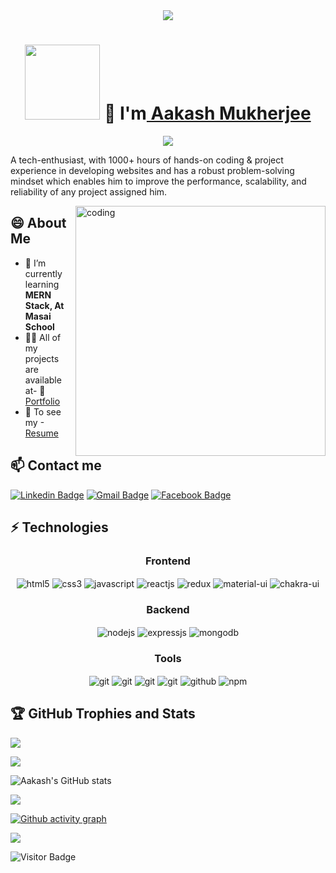 
<div align="center" width:"50%" height:"50%">
 <img src="https://user-images.githubusercontent.com/110044436/210884742-4730ae13-2ce3-402c-97f8-a41a65b95ab4.gif"/>
</div>

<h1 align="center" display="flex"><img width="120px" src="https://user-images.githubusercontent.com/110044436/211144350-68954e94-e556-41a5-9d4a-1a1bdaffb819.png"/> 🙏 I'm<a href="https://github.com/blackcode1996/"> Aakash Mukherjee</a></h1> 

<div align="center">
 <img src="https://readme-typing-svg.herokuapp.com/?lines=Full+Stack+Web+Developer;Quick+learner;Problem+Solver;&color=teal&center=true" />
</div>


A tech-enthusiast, with 1000+ hours of hands-on
coding & project experience in developing websites and has a robust problem-solving mindset which
enables him to improve the performance, scalability,
and reliability of any project assigned him.


<img align="right" alt="coding" width="400" src="https://camo.githubusercontent.com/e20822b4282c07ffd010cd05f855a6561d3b62358ca9e607e4901288dd748fcb/68747470733a2f2f63646e2e6472696262626c652e636f6d2f75736572732f323133313939332f73637265656e73686f74732f343934383733362f74686f75676874776f726b732d6769665f6472696262626c652e676966"/>



## 😄 About Me


- 🌱 I’m currently learning **MERN Stack, At Masai School**
- 👨‍💻 All of my projects are available at- 📑[Portfolio](https://blackcode1996.github.io/)
- 📄  To see my -[Resume](https://drive.google.com/drive/folders/13CM2D4fn4LYQjxQRT0YMTctPsdgMDuJn?usp=sharing)




## 📫 Contact me


[![Linkedin Badge](https://img.shields.io/badge/-Aakash-blue?style=flat-square&logo=Linkedin&logoColor=white&link=https://www.linkedin.com/in/aakash-mukherjee-blackcode1996/)](https://www.linkedin.com/in/aakash-mukherjee-blackcode1996/)
[![Gmail Badge](https://img.shields.io/badge/-aakashmukherjee1996@gmail.com-c14438?style=flat-square&logo=Gmail&logoColor=white&link=mailto:aakashmukherjee1996@gmail.com)](mailto:aakashmukherjee1996@gmail.com)
[![Facebook Badge](https://img.shields.io/badge/aakash.mukherjee.58-1877F2?style=flat-square&logo=facebook&logoColor=white&link=https://www.facebook.com/aakash.mukherjee.58)](https://www.facebook.com/aakash.mukherjee.58)




## ⚡ Technologies


<div>
 
 <div align="center"><h3 align="center">Frontend</h3>
<img src="https://img.shields.io/badge/html5-%23E34F26.svg?style=for-the-badge&logo=html5&logoColor=white" align="center" alt="html5">
<img src = "https://img.shields.io/badge/css3-%231572B6.svg?style=for-the-badge&logo=css3&logoColor=white" align="center" alt="css3">
<img src ="https://img.shields.io/badge/javascript-%23323330.svg?style=for-the-badge&logo=javascript&logoColor=%23F7DF1E" align="center" alt="javascript">
<img src="https://img.shields.io/badge/React-20232A?style=for-the-badge&logo=react&logoColor=61DAFB"  align="center" alt="reactjs" />
<img src="https://img.shields.io/badge/Redux-593D88?style=for-the-badge&logo=redux&logoColor=white"  align="center" alt="redux" />
<img src="https://img.shields.io/badge/Material%20UI-007FFF?style=for-the-badge&logo=mui&logoColor=white"  align="center" alt="material-ui"/>
<img src = "https://img.shields.io/badge/chakra ui-%234ED1C5.svg?style=for-the-badge&logo=chakraui&logoColor=white" align="center" alt="chakra-ui"/>
</div>
  <div align="center"><h3 align="center">Backend</h3> 
<img src="https://img.shields.io/badge/Node.js-339933?style=for-the-badge&logo=nodedotjs&logoColor=white" align="center" alt="nodejs" />
<img src="https://img.shields.io/badge/Express.js-000000?style=for-the-badge&logo=express&logoColor=white" align="center" alt="expressjs"/>
<img src="https://img.shields.io/badge/MongoDB-4EA94B?style=for-the-badge&logo=mongodb&logoColor=white" align="center" alt="mongodb"/>

 </div>
  <div align="center"><h3 align="center">Tools</h3> 
   <img src="https://img.shields.io/badge/heroku-%23430098.svg?style=for-the-badge&logo=heroku&logoColor=white" align="center" alt="git"/>
   <img src="https://img.shields.io/badge/netlify-%23000000.svg?style=for-the-badge&logo=netlify&logoColor=#00C7B7" align="center" alt="git"/>
   <img src="https://img.shields.io/badge/vercel-%23000000.svg?style=for-the-badge&logo=vercel&logoColor=whit" align="center" alt="git"/>
   <img src="https://img.shields.io/badge/Git-f44d27?style=for-the-badge&logo=git&logoColor=white"  align="center" alt="git"/>
  <img src="https://img.shields.io/badge/GitHub-100000?style=for-the-badge&logo=github&logoColor=white"  align="center" alt="github"/>
  <img src = "https://img.shields.io/badge/NPM-%23000000.svg?style=for-the-badge&logo=npm&logoColor=white" align="center" alt="npm">
   <br/>
 </div>
</div>

<!--    -->

<!--    --> 

</div>


## 🏆 GitHub Trophies and Stats
![](https://github-profile-trophy.vercel.app/?username=blackcode1996&column=-1&theme=chalk&rank=-?&margin-w=25)
</div>
<img src="https://user-images.githubusercontent.com/73097560/115834477-dbab4500-a447-11eb-908a-139a6edaec5c.gif">
 
![Aakash's GitHub stats](https://github-readme-stats.vercel.app/api?username=blackcode1996&count_private=true&theme=dark&animations=true&width=100%)

<img src="https://user-images.githubusercontent.com/73097560/115834477-dbab4500-a447-11eb-908a-139a6edaec5c.gif">

[![Github activity graph](https://github-readme-activity-graph.cyclic.app/graph?username=blackcode1996&theme=rogue)](https://github.com/ashutosh00710/github-readme-activity-graph)

<img src="https://user-images.githubusercontent.com/73097560/115834477-dbab4500-a447-11eb-908a-139a6edaec5c.gif">

![Visitor Badge](https://visitor-badge.laobi.icu/badge?page_id=blackcode1996.blackcode1996)

<!--
**blackcode1996/blackcode1996** is a ✨ _special_ ✨ repository because its `README.md` (this file) appears on your GitHub profile.

Here are some ideas to get you started:

- 🔭 I’m currently working on ...
- 🌱 I’m currently learning ...
- 👯 I’m looking to collaborate on ...
- 🤔 I’m looking for help with ...
- 💬 Ask me about ...
- 📫 How to reach me: ...
- 😄 Pronouns: ...
- ⚡ Fun fact: ...
-->
